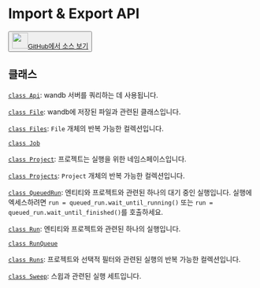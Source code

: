 
# Import & Export API

<p><button style={{display: 'flex', alignItems: 'center', backgroundColor: 'white', border: '1px solid #ddd', padding: '10px', borderRadius: '6px', cursor: 'pointer', boxShadow: '0 2px 3px rgba(0,0,0,0.1)', transition: 'all 0.3s'}}><a href='https://www.github.com/wandb/wandb/tree/fa4423647026d710e3780287b4bac2ee9494e92b/wandb/__init__.py' style={{fontSize: '1.2em', display: 'flex', alignItems: 'center'}}><img src='https://github.githubassets.com/images/modules/logos_page/GitHub-Mark.png' height='32px' width='32px' style={{marginRight: '10px'}}/>GitHub에서 소스 보기</a></button></p>

## 클래스

[`class Api`](./api.md): wandb 서버를 쿼리하는 데 사용됩니다.

[`class File`](./file.md): wandb에 저장된 파일과 관련된 클래스입니다.

[`class Files`](./files.md): `File` 개체의 반복 가능한 컬렉션입니다.

[`class Job`](./job.md)

[`class Project`](./project.md): 프로젝트는 실행을 위한 네임스페이스입니다.

[`class Projects`](./projects.md): `Project` 개체의 반복 가능한 컬렉션입니다.

[`class QueuedRun`](./queuedrun.md): 엔티티와 프로젝트와 관련된 하나의 대기 중인 실행입니다. 실행에 엑세스하려면 `run = queued_run.wait_until_running()` 또는 `run = queued_run.wait_until_finished()`를 호출하세요.

[`class Run`](./run.md): 엔티티와 프로젝트와 관련된 하나의 실행입니다.

[`class RunQueue`](./runqueue.md)

[`class Runs`](./runs.md): 프로젝트와 선택적 필터와 관련된 실행의 반복 가능한 컬렉션입니다.

[`class Sweep`](./sweep.md): 스윕과 관련된 실행 세트입니다.